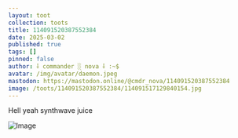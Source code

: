 ```yaml
---
layout: toot
collection: toots
title: 114091520387552384
date: 2025-03-02
published: true
tags: []
pinned: false
author: ⸸ commander ░ nova ⸸ :~$
avatar: /img/avatar/daemon.jpeg
mastodon: https://mastodon.online/@cmdr_nova/114091520387552384
image: /toots/114091520387552384/114091517129840154.jpg
---
```


Hell yeah synthwave juice

<img src="/toots/114091520387552384/114091517129840154.jpg" alt="Image">
